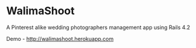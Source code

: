 # WalimaShoot

A Pinterest alike wedding photographers management app using Rails 4.2

Demo - http://walimashoot.herokuapp.com
